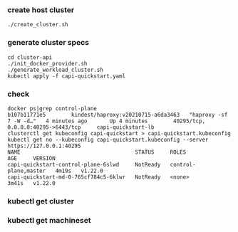 ### create host cluster

```
./create_cluster.sh
```

### generate cluster specs

```
cd cluster-api
./init_docker_provider.sh
./generate_workload_cluster.sh
kubectl apply -f capi-quickstart.yaml
```

### check

```
docker ps|grep control-plane
b107b11771e5        kindest/haproxy:v20210715-a6da3463   "haproxy -sf 7 -W -d…"   4 minutes ago       Up 4 minutes        40295/tcp, 0.0.0.0:40295->6443/tcp     capi-quickstart-lb
clusterctl get kubeconfig capi-quickstart > capi-quickstart.kubeconfig
kubectl get no --kubeconfig capi-quickstart.kubeconfig --server https://127.0.0.1:40295
NAME                                    STATUS     ROLES                  AGE     VERSION
capi-quickstart-control-plane-6slwd     NotReady   control-plane,master   4m19s   v1.22.0
capi-quickstart-md-0-765cf784c5-6klwr   NotReady   <none>                 3m41s   v1.22.0
```

### kubectl get cluster

### kubectl get machineset
